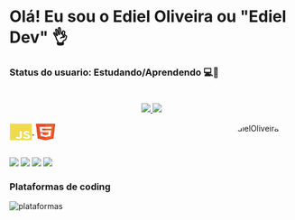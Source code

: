 # Olá! Eu sou o Ediel Oliveira ou "Ediel Dev" 👌 
### Status do usuario: Estudando/Aprendendo 💻📖
#

<div align="center">
  <a href="https://github.com/EdielOliveira">
  <img height="180em" src="https://github-readme-stats.vercel.app/api?username=EdielOliveira&show_icons=true&theme=tokyonight&include_all_commits=true&count_private=true"/>
  <img height="180em" src="https://github-readme-stats.vercel.app/api/top-langs/?username=EdielOliveira&layout=compact&langs_count=7&theme=tokyonight"/>
</div>
<div style="display: inline_block"><br>
<img align="center" alt="Edieloliveira-Js" height="30" width="40" src="https://raw.githubusercontent.com/devicons/devicon/master/icons/javascript/javascript-plain.svg">
  <img align="center" alt="Edieloliveira-HTML" height="30" width="40" src="https://raw.githubusercontent.com/devicons/devicon/master/icons/html5/html5-original.svg">
  <img align="right" alt="EdielOliveira-pic" height="210" style="border-radius:100px;" src="https://avatars.githubusercontent.com/u/113260177?s=400&u=347f2b3ae130a0f7c84f0946b4278cd2581e8b16&v=4">
</div>

 ##

<div> 
  <a href="https://www.youtube.com" target="_blank"><img src="https://img.shields.io/badge/YouTube-FF0000?style=for-the-badge&logo=youtube&logoColor=white" target="_blank"></a>
 	<a href="https://www.twitch.tv" target="_blank"><img src="https://img.shields.io/badge/Twitch-9146FF?style=for-the-badge&logo=twitch&logoColor=white" target="_blank"></a>
 <a href="https://discord.gg" target="_blank"><img src="https://img.shields.io/badge/Discord-7289DA?style=for-the-badge&logo=discord&logoColor=white" target="_blank"></a> 
  <a href = "mailto: ediel.inacio@outlook.com"><img src="https://img.shields.io/badge/-Gmail-%23333?style=for-the-badge&logo=gmail&logoColor=white" target="_blank"></a>
  
</div>

### Plataformas de coding
![plataformas](https://img.shields.io/badge/Visual_Studio-5C2D91?style=for-the-badge&logo=visual%20studio&logoColor=white)
